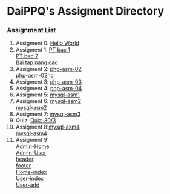 # DaiPPQ's Assigment Directory

### Assignment List

1. Assigment 0: [Hello World](https://github.com/FASTTRACKSE/FFSE1704_LP3/blob/master/Assignments/DaiPPQ/hello.php)
2. Assigment 1: [PT bac 1](https://github.com/FASTTRACKSE/FFSE1704_LP3/blob/master/Assignments/DaiPPQ/php-asm-01/php-asm-01.php)<br>
                [PT bac 2](https://github.com/FASTTRACKSE/FFSE1704_LP3/blob/master/Assignments/DaiPPQ/php-asm-01/php-asm-01b.php)<br>
                [Bai tap nang cao](https://github.com/FASTTRACKSE/FFSE1704_LP3/blob/master/Assignments/DaiPPQ/php-asm-01/php-asm-01nc.php)
3. Assigment 2: [php-asm-02](https://github.com/FASTTRACKSE/FFSE1704_LP3/blob/master/Assignments/DaiPPQ/php-asm-02/php-asm-02.php)<br>
                [php-asm-02nc](https://github.com/FASTTRACKSE/FFSE1704_LP3/blob/master/Assignments/DaiPPQ/php-asm-02/php-asm-02nc.php)
4. Assigment 3: [php-asm-03](https://github.com/FASTTRACKSE/FFSE1704_LP3/blob/master/Assignments/DaiPPQ/php-asm-03/shop.php)
5. Assigment 4: [php-asm-04](https://github.com/FASTTRACKSE/FFSE1704_LP3/blob/master/Assignments/DaiPPQ/php-asm-04/php-asm-4.php)
6. Assigment 5: [mysql-asm1](https://github.com/FASTTRACKSE/FFSE1704_LP3/blob/master/Assignments/DaiPPQ/php-asm-05/ffse1704002_mysql_01.sql)
7. Assigment 6: [mysql-asm2](https://github.com/FASTTRACKSE/FFSE1704_LP3/blob/master/Assignments/DaiPPQ/php-asm-06/ffse1704002_mysql_02.sql)<br>
		[mysql-asm2](https://github.com/FASTTRACKSE/FFSE1704_LP3/blob/master/Assignments/DaiPPQ/php-asm-06/ffse1704002_mysql_02.txt)
8. Assigment 7: [mysql-asm3](https://github.com/FASTTRACKSE/FFSE1704_LP3/blob/master/Assignments/DaiPPQ/php-asm-07/ffse1704002_mysql_03.txt)
9. Quiz: [Quiz-30/3](https://github.com/FASTTRACKSE/FFSE1704_LP3/blob/master/Assignments/DaiPPQ/Quiz.xls)
10. Assigment 8:[mysql-asm4](https://github.com/FASTTRACKSE/FFSE1704_LP3/blob/master/Assignments/DaiPPQ/php-asm-08/ffse1704002_mysql_04.sql)<br>
		[mysql-asm4](https://github.com/FASTTRACKSE/FFSE1704_LP3/blob/master/Assignments/DaiPPQ/php-asm-08/index.php)
11.	Assigment 9:<br>
	[Admin-Home](https://github.com/FASTTRACKSE/FFSE1704_LP3/blob/master/Assignments/DaiPPQ/php-asm-09/application/controllers/Admin/Home.php)<br>
	[Admin-User](https://github.com/FASTTRACKSE/FFSE1704_LP3/blob/master/Assignments/DaiPPQ/php-asm-09/application/controllers/Admin/User.php)<br>
	[header](https://github.com/FASTTRACKSE/FFSE1704_LP3/blob/master/Assignments/DaiPPQ/php-asm-09/application/views/Templates/Admin/header.php)<br>
	[footer](https://github.com/FASTTRACKSE/FFSE1704_LP3/blob/master/Assignments/DaiPPQ/php-asm-09/application/views/Templates/Admin/footer.php)<br>
	[Home-index](https://github.com/FASTTRACKSE/FFSE1704_LP3/blob/master/Assignments/DaiPPQ/php-asm-09/application/views/Admin/Home/index.php)<br>
	[User-index](https://github.com/FASTTRACKSE/FFSE1704_LP3/blob/master/Assignments/DaiPPQ/php-asm-09/application/views/Admin/User/index.php)<br>
	[User-add](https://github.com/FASTTRACKSE/FFSE1704_LP3/blob/master/Assignments/DaiPPQ/php-asm-09/application/views/Admin/User/add.php)
	
